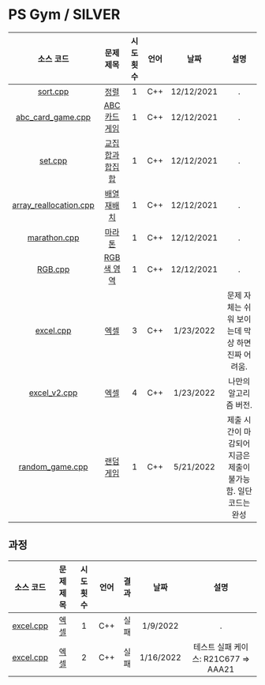 # PS Gym / SILVER
|소스 코드|문제 제목|시도 횟수|언어|날짜|설명|
|:---:|:---:|:---:|:---:|:---:|:---:|
|[sort.cpp](./sort.cpp)|[정렬](https://nextop.kpscoj.com/algorithm/S1/1)|1|C++|12/12/2021|.|
|[abc_card_game.cpp](./abc_card_game.cpp)|[ABC 카드게임](https://nextop.kpscoj.com/algorithm/S1/2)|1|C++|12/12/2021|.|
|[set.cpp](./set.cpp)|[교집합과 합집합](https://nextop.kpscoj.com/algorithm/S1/3)|1|C++|12/12/2021|.|
|[array_reallocation.cpp](./array_reallocation.cpp)|[배열 재배치](https://nextop.kpscoj.com/algorithm/S1/4)|1|C++|12/12/2021|.|
|[marathon.cpp](./marathon.cpp)|[마라톤](https://nextop.kpscoj.com/algorithm/S1/5)|1|C++|12/12/2021|.|
|[RGB.cpp](./RGB.cpp)|[RGB 색 영역](https://nextop.kpscoj.com/algorithm/S1/6)|1|C++|12/12/2021|.|
|[excel.cpp](./excel.cpp)|[엑셀](https://nextop.kpscoj.com/algorithm/S1/7)|3|C++|1/23/2022|문제 자체는 쉬워 보이는데 막상 하면 진짜 어려움.|
|[excel_v2.cpp](./excel_v2.cpp)|[엑셀](https://nextop.kpscoj.com/algorithm/S1/7)|4|C++|1/23/2022|나만의 알고리즘 버전.|
|[random_game.cpp](./random_game.cpp)|[랜덤 게임](https://nextop.kpscoj.com/algorithm/S1/8)|1|C++|5/21/2022|제출 시간이 마감되어 지금은 제출이 불가능함. 일단 코드는 완성|

## 과정
|소스 코드|문제 제목|시도 횟수|언어|결과|날짜|설명|
|:---:|:---:|:---:|:---:|:---:|:---:|:---:|
|[excel.cpp](./Footprints/excel.cpp)|[엑셀](https://nextop.kpscoj.com/algorithm/S1/7)|1|C++|실패|1/9/2022|.|
|[excel.cpp](./Footprints/excel_t2.cpp)|[엑셀](https://nextop.kpscoj.com/algorithm/S1/7)|2|C++|실패|1/16/2022|테스트 실패 케이스: R21C677 => AAA21|
